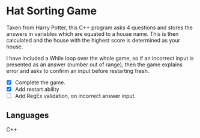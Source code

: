 Hat Sorting Game
=======

Taken from Harry Potter, this C++ program asks 4 questions and stores the answers in variables which are equated to a house name. This is then calculated and the house with the highest score is determined as your house. 

I have included a While loop over the whole game, so if an incorrect input is presented as an answer (number out of range), then the game explains error and asks to confirm an input before restarting fresh.

- [x] Complete the game.
- [x] Add restart ability
- [ ] Add RegEx validation, on incorrect answer input.

Languages
-----
C++